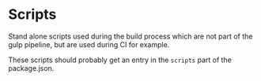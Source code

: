 # Scripts

Stand alone scripts used during the build process which are not
part of the gulp pipeline, but are used during CI for example.

These scripts should probably get an entry in the `scripts` part of the package.json.
